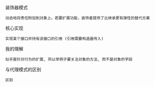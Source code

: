 
装饰器模式

    动态地将责任附加到对象上。若要扩展功能，装饰者提供了比继承更有弹性的替代方案

核心实现

    实现某个接口并持有该接口的引用 (引用需要构造器传入)

我的理解

    似乎是针对行为的扩展, 所以举例子要关注对象的方法, 而不是对象的字段

与代理模式的区别

    区别
